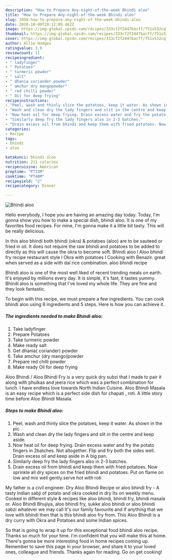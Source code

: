```yaml
---
description: "How to Prepare Any-night-of-the-week Bhindi aloo"
title: "How to Prepare Any-night-of-the-week Bhindi aloo"
slug: 3858-how-to-prepare-any-night-of-the-week-bhindi-aloo
date: 2020-10-09T20:12:09.482Z
image: https://img-global.cpcdn.com/recipes/333cf2f2447bacff/751x532cq70/bhindi-aloo-recipe-main-photo.jpg
thumbnail: https://img-global.cpcdn.com/recipes/333cf2f2447bacff/751x532cq70/bhindi-aloo-recipe-main-photo.jpg
cover: https://img-global.cpcdn.com/recipes/333cf2f2447bacff/751x532cq70/bhindi-aloo-recipe-main-photo.jpg
author: Allie Hodges
ratingvalue: 3.9
reviewcount: 11
recipeingredient:
- " ladyfinger"
- " Potatoes"
- " turmeric powder"
- " salt"
- " dhania coriander powder"
- " amchur dry mangopowder"
- " red chilli powder"
- " Oil for deep frying"
recipeinstructions:
- "Peel, wash and thinly slice the potatoes, keep it water. As shown in the pic"
- "Wash and clean dry the lady fingers and slit in the centre and keep aside."
- "Now heat oil for deep frying. Drain excess water and fry the potato fingers in 2batches. Not altogether. Flip and fry both the sides well. Drain excess oil and keep aside in A big pan."
- "Similarly deep fry the lady fingers also in 2-3 batches."
- "Drain excess oil from bhindi and keep them with fried potatoes. Now sprinkle all dry spices on the fried bhindi and potatoes. Put on flame on low and mix well gently.serve hot with roti"
categories:
- Recipe
tags:
- bhindi
- aloo

katakunci: bhindi aloo 
nutrition: 211 calories
recipecuisine: American
preptime: "PT33M"
cooktime: "PT40M"
recipeyield: "2"
recipecategory: Dinner

---
```



![Bhindi aloo](https://img-global.cpcdn.com/recipes/333cf2f2447bacff/751x532cq70/bhindi-aloo-recipe-main-photo.jpg)

Hello everybody, I hope you are having an amazing day today. Today, I'm gonna show you how to make a special dish, bhindi aloo. It is one of my favorites food recipes. For mine, I'm gonna make it a little bit tasty. This will be really delicious.

In this aloo bhindi both bhindi (okra) &amp; potatoes (aloo) are to be sauteed or fried in oil. It does not require the raw bhindi and potatoes to be added to directly as this will cause the okra to become soft. Bhindi aloo l Aloo bhindi fry recipe restaurant style l Okra with potatoes l Cooking with Benazir. great when served as a side with dal rice combination. aloo bhindi recipe

Bhindi aloo is one of the most well liked of recent trending meals on earth. It's enjoyed by millions every day. It is simple, it's fast, it tastes yummy. Bhindi aloo is something that I've loved my whole life. They are fine and they look fantastic.


To begin with this recipe, we must prepare a few ingredients. You can cook bhindi aloo using 8 ingredients and 5 steps. Here is how you can achieve it.

<!--inarticleads1-->

##### The ingredients needed to make Bhindi aloo:

1. Take  ladyfinger
1. Prepare  Potatoes
1. Take  turmeric powder
1. Make ready  salt
1. Get  dhania( coriander) powder
1. Take  amchur (dry mango(powder
1. Prepare  red chilli powder
1. Make ready  Oil for deep frying


Aloo Bhindi / Aloo Bhindi Fry is a very quick dry subzi that I made to pair it along with phulkas and jeera rice which was a perfect combination for lunch. I have endless love towards North Indian Cuisine. Aloo Bhindi Masala is an easy recipe which is a perfect side dish for chapati , roti. A little story time before Aloo Bhindi Masala. 

<!--inarticleads2-->

##### Steps to make Bhindi aloo:

1. Peel, wash and thinly slice the potatoes, keep it water. As shown in the pic
1. Wash and clean dry the lady fingers and slit in the centre and keep aside.
1. Now heat oil for deep frying. Drain excess water and fry the potato fingers in 2batches. Not altogether. Flip and fry both the sides well. Drain excess oil and keep aside in A big pan.
1. Similarly deep fry the lady fingers also in 2-3 batches.
1. Drain excess oil from bhindi and keep them with fried potatoes. Now sprinkle all dry spices on the fried bhindi and potatoes. Put on flame on low and mix well gently.serve hot with roti


My father is a civil engineer. Dry Aloo Bhindi Recipe or aloo bhindi fry - A tasty Indian sabji of potato and okra cooked in dry Its on weekly menu. Cooked in different style &amp; recipes like aloo bhindi, bhindi fry, bhindi masala or. Aloo Bhindi Bhujiya, aloo bhindi fry, sukke aloo bhindi or aloo bhindi sabzi whatever we may call It&#39;s our family favourite and if anything that we love with bhindi then that is this bhindi aloo fry from. This Aloo Bhindi is a dry curry with Okra and Potatoes and some Indian spices. 

So that is going to wrap it up for this exceptional food bhindi aloo recipe. Thanks so much for your time. I'm confident that you will make this at home. There's gonna be more interesting food in home recipes coming up. Remember to save this page in your browser, and share it to your loved ones, colleague and friends. Thanks again for reading. Go on get cooking!
